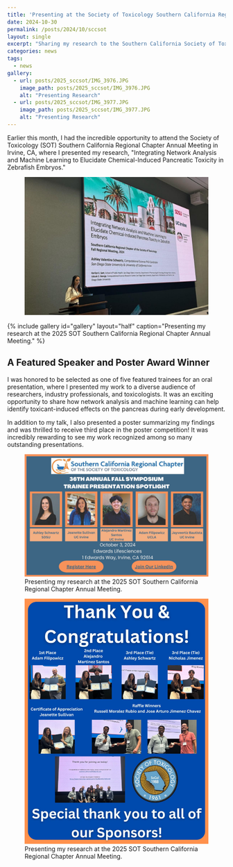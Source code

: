 ```yaml
---
title: 'Presenting at the Society of Toxicology Southern California Regional Chapter Meeting'
date: 2024-10-30
permalink: /posts/2024/10/sccsot
layout: single
excerpt: "Sharing my research to the Southern California Society of Toxicology is always a fun time, being recognized at this year's meeting made it extra special!"
categories: news
tags:
  - news
gallery:
  - url: posts/2025_sccsot/IMG_3976.JPG
    image_path: posts/2025_sccsot/IMG_3976.JPG
    alt: "Presenting Research"
  - url: posts/2025_sccsot/IMG_3977.JPG
    image_path: posts/2025_sccsot/IMG_3977.JPG
    alt: "Presenting Research"
---
```


Earlier this month, I had the incredible opportunity to attend the Society of Toxicology (SOT) Southern California Regional Chapter Annual Meeting in Irvine, CA, where I presented my research, "Integrating Network Analysis and Machine Learning to Elucidate Chemical-Induced Pancreatic Toxicity in Zebrafish Embryos."

<figure> <img src="images/posts/2025_sccsot/IMG_3975.JPG"> 
<!-- <figcaption>Presenting my research at the 2025 SOT Southern California Regional Chapter Annual Meeting.</figcaption>  -->
</figure>
{% include gallery id="gallery" layout="half" caption="Presenting my research at the 2025 SOT Southern California Regional Chapter Annual Meeting." %}

## A Featured Speaker and Poster Award Winner

I was honored to be selected as one of five featured trainees for an oral presentation, where I presented my work to a diverse audience of researchers, industry professionals, and toxicologists. It was an exciting opportunity to share how network analysis and machine learning can help identify toxicant-induced effects on the pancreas during early development.

In addition to my talk, I also presented a poster summarizing my findings and was thrilled to receive third place in the poster competition! It was incredibly rewarding to see my work recognized among so many outstanding presentations.

<figure> <img src="images/posts/2025_sccsot/selected_speakers.jpeg"> 
<figcaption>Presenting my research at the 2025 SOT Southern California Regional Chapter Annual Meeting.</figcaption> 
</figure>
<figure> <img src="images/posts/2025_sccsot/sccsot_award_photo.jpeg"> 
<figcaption>Presenting my research at the 2025 SOT Southern California Regional Chapter Annual Meeting.</figcaption> 
</figure>
